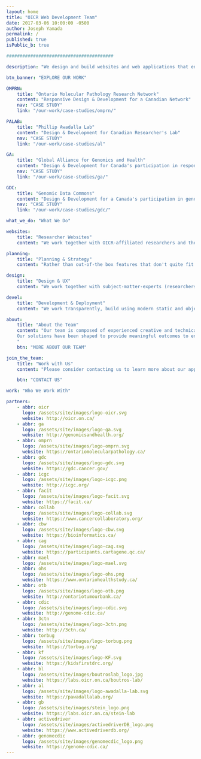 ```yaml
---
layout: home
title: "OICR Web Development Team"
date: 2017-03-06 10:00:00 -0500
author: Joseph Yamada
permalink: /
published: true
isPublic_b: true

########################################

description: "We design and build websites and web applications that enable OICR to present leading-edge cancer research that engages a global community for collaboration."

btn_banner: "EXPLORE OUR WORK"

OMPRN:
    title: "Ontario Molecular Pathology Research Network"
    content: "Responsive Design & Development for a Canadian Network"
    nav: "CASE STUDY"
    link: "/our-work/case-studies/omprn/"

PALAB:
    title: "Phillip Awadalla Lab"
    content: "Design & Development for Canadian Researcher's Lab"
    nav: "CASE STUDY"
    link: "/our-work/case-studies/al"

GA:
    title: "Global Alliance for Genomics and Health"
    content: "Design & Development for Canada's participation in responsible genomic data sharing"
    nav: "CASE STUDY"
    link: "/our-work/case-studies/ga/"

GDC:
    title: "Genomic Data Commons"
    content: "Design & Development for a Canada's participation in genomic data harmonization"
    nav: "CASE STUDY"
    link: "/our-work/case-studies/gdc/"

what_we_do: "What We Do"

websites:
    title: "Researcher Websites"
    content: "We work together with OICR-affiliated researchers and their programs, to create solutions to enable teams to succeed online, and keep their focus on their science."

planning:
    title: "Planning & Strategy"
    content: "Rather than out-of-the box features that don't quite fit your project goals, we plan the project aligned to our stakeholder's success, to create a custom designed solution that works best."

design:
    title: "Design & UX"
    content: "We work together with subject-matter-experts (researchers and stakeholders), to shape a user-friendly experience and engaging look and feel that resonates with the website's primary users."

devel:
    title: "Development & Deployment"
    content: "We work transparently, build using modern static and object-database-driven web technologies with best practices, to meet project scope & cost & operational goals, and organizational compliance."

about:
    title: "About the Team"
    content: "Our team is composed of experienced creative and technical members, and we work on the Ontario Institute for Cancer Research's international, national and provincial research websites. These websites support and communicate OICR's research services and deliver the programs' ambitious objectives, and provide an extensive array of user-friendly, informative and operational uses.   
    Our solutions have been shaped to provide meaningful outcomes to enable small teams to succeed online.  Our professional experiences include organizational compliance in security, privacy, accessibility, and communications.  We also provide operational maintainance which has shaped our software engineering practices to design truly sustainable systems that with less consumption and software maintenance.  
    "
    btn: "MORE ABOUT OUR TEAM"

join_the_team:
    title: "Work with Us"
    content: "Please consider contacting us to learn more about our approaches to enable scientific projects to succeed, and consider sending us an RFP for your next web project, we'd love to help you too."

    btn: "CONTACT US"

work: "Who We Work With"

partners:
    - abbr: oicr
      logo: /assets/site/images/logo-oicr.svg
      website: http://oicr.on.ca/
    - abbr: ga
      logo: /assets/site/images/logo-ga.svg
      website: http://genomicsandhealth.org/
    - abbr: omprn
      logo: /assets/site/images/logo-omprn.svg
      website: https://ontariomolecularpathology.ca/
    - abbr: gdc
      logo: /assets/site/images/logo-gdc.svg
      website: https://gdc.cancer.gov/
    - abbr: icgc
      logo: /assets/site/images/logo-icgc.png
      website: http://icgc.org/
    - abbr: facit
      logo: /assets/site/images/logo-facit.svg
      website: https://facit.ca/
    - abbr: collab
      logo: /assets/site/images/logo-collab.svg
      website: https://www.cancercollaboratory.org/
    - abbr: cbw
      logo: /assets/site/images/logo-cbw.svg
      website: https://bioinformatics.ca/
    - abbr: cag
      logo: /assets/site/images/logo-cag.svg
      website: https://participants.cartagene.qc.ca/
    - abbr: mael
      logo: /assets/site/images/logo-mael.svg
    - abbr: ohs
      logo: /assets/site/images/logo-ohs.png
      website: https://www.ontariohealthstudy.ca/
    - abbr: otb
      logo: /assets/site/images/logo-otb.png
      website: http://ontariotumourbank.ca/
    - abbr: cdic
      logo: /assets/site/images/logo-cdic.svg
      website: http://genome-cdic.ca/
    - abbr: 3ctn
      logo: /assets/site/images/logo-3ctn.png
      website: http://3ctn.ca/
    - abbr: torbug
      logo: /assets/site/images/logo-torbug.png
      website: https://torbug.org/
    - abbr: kf
      logo: /assets/site/images/logo-KF.svg
      website: https://kidsfirstdrc.org/
    - abbr: bl
      logo: /assets/site/images/boutroslab_logo.jpg
      website: https://labs.oicr.on.ca/boutros-lab/
    - abbr: al
      logo: /assets/site/images/logo-awadalla-lab.svg
      website: https://pawadallalab.org/
    - abbr: gb
      logo: /assets/site/images/stein_logo.png
      website: https://labs.oicr.on.ca/stein-lab
    - abbr: activedriver
      logo: /assets/site/images/activedriverDB_logo.png
      website: https://www.activedriverdb.org/
    - abbr: genomecdic
      logo: /assets/site/images/genomecdic_logo.png
      website: https://genome-cdic.ca/
---
```

